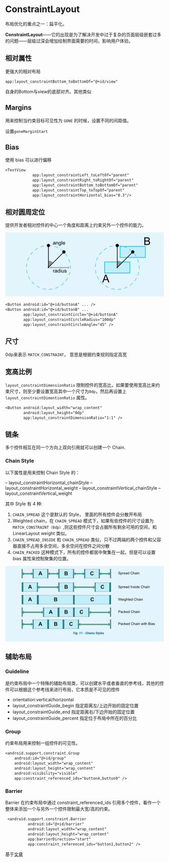 # ConstraintLayout

布局优化的重点之一：扁平化。

**ConstraintLayout**——它的出现是为了解决开发中过于复杂的页面层级嵌套过多的问题——层级过深会增加绘制界面需要的时间，影响用户体验。



## 相对属性

更强大的相对布局

```
app:layout_constraintBottom_toBottomOf="@+id/view"
```

自身的Bottom与view的底部对齐。其他类似

## Margins

用来控制当约束目标可见性为 `GONE` 的时候，设置不同的间距值。

设置`goneMarginStart`

## Bias

使用 bias 可以进行偏移

```
<TextView
            app:layout_constraintLeft_toLeftOf="parent"
            app:layout_constraintRight_toRightOf="parent"
            app:layout_constraintBottom_toBottomOf="parent"
            app:layout_constraintTop_toTopOf="parent"
            app:layout_constraintHorizontal_bias="0.3"/>
```

## 相对圆周定位

提供开发者相对控件的中心一个角度和距离上约束另外一个控件的能力。

![angle](image/16ad980e76eedaff.png)

```
<Button android:id="@+id/buttonA" ... />
<Button android:id="@+id/buttonB" ...
        app:layout_constraintCircle="@+id/buttonA"
        app:layout_constraintCircleRadius="100dp"
        app:layout_constraintCircleAngle="45" />
```

## 尺寸

0dp来表示 `MATCH_CONSTRAINT`， 意思是根据约束规则指定高宽

## 宽高比例

`layout_constraintDimensionRatio` 限制控件的宽高比，如果要使用宽高比来约束尺寸，则至少要设置宽高其中一个尺寸为`0dp`，然后再设置上 `layout_constraintDimentionRatio` 属性。

```
<Button android:layout_width="wrap_content"
        android:layout_height="0dp"
        app:layout_constraintDimensionRatio="1:1" />
```

## 链条

多个控件相互在同一个方向上双向引用就可以创建一个 Chain.

### Chain Style

以下属性是用来控制 Chain Style 的：

– layout_constraintHorizontal_chainStyle – layout_constraintHorizontal_weight – layout_constraintVertical_chainStyle – layout_constraintVertical_weight

其中 Style 有 4 种:

1. `CHAIN_SPREAD` 这个是默认的 Style， 里面的所有控件会分散开布局
2. Weighted chain，在 `CHAIN_SPREAD` 模式下，如果有些控件的尺寸设置为 `MATCH_CONSTRAINT（0dp）`,则这些控件尺寸会占据所有剩余可用的空间，和 LinearLayout weight 类似。
3. `CHAIN_SPREAD_INSIDE` 和 `CHAIN_SPREAD` 类似，只不过两端的两个控件和父容器直接不占用多余空间，多余空间在控件之间分散
4. `CHAIN_PACKED` 这种模式下，所有的控件都居中聚集在一起，但是可以设置 bias 属性来控制聚集的位置。

![16ad980f8af500bc](image/16ad980f8af500bc.png)



## 辅助布局

### Guideline

是约束布局中一个特殊的辅助布局类，可以创建水平或者垂直的参考线，其他的控件可以根据这个参考线来进行布局，它本质是不可见的控件

- orientation:vertical/horizontal
- layout_constraintGuide_begin 指定距离左/上边开始的固定位置
- layout_constraintGuide_end 指定距离右/下边开始的固定位置
- layout_constraintGuide_percent 指定位于布局中所在的百分比



### Group

约束布局用来控制一组控件的可见性。

```
<android.support.constraint.Group
    android:id="@+id/group"
    android:layout_width="wrap_content"
    android:layout_height="wrap_content"
    android:visibility="visible"
    app:constraint_referenced_ids="button4,button9" />
```

### Barrier

Barrier 在约束布局中通过 constraint_referenced_ids 引用多个控件，看作一个整体来添加一个与另外一个控件限制最大宽/高的约束。

```
 <android.support.constraint.Barrier
          android:id="@+id/barrier"
          android:layout_width="wrap_content"
          android:layout_height="wrap_content"
          app:barrierDirection="start"
          app:constraint_referenced_ids="button1,button2" />
```



基于[文章](https://juejin.im/post/5ce3b68b518825336e0a5190)